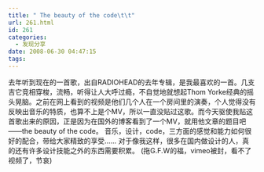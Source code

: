 ```yaml
---
title: " The beauty of the code\t\t"
url: 261.html
id: 261
categories:
  - 发现分享
date: 2008-06-30 04:47:15
tags:
---
```


去年听到现在的一首歌，出自RADIOHEAD的去年专辑，是我最喜欢的一首<weird fishes>。几支吉它竞相穿梭，流畅，听得让人大呼过瘾，不自觉地就想起Thom Yorke经典的摇头晃脑。之前在网上看到的视频是他们几个人在一个房间里的演奏，个人觉得没有反映出音乐的特质，也算不上是个MV，所以一直没贴过这歌。而今天驱使我贴这首歌出来的原因，正是因为在国外的博客看到了一个MV，就用他文章的题目吧——the beauty of the code。 音乐，设计，code，三方面的感觉和能力如何很好的配合，带给大家精致的享受…… 对于像我这样，很多在国内做设计的人，真的还有许多设计技能之外的东西需要积累。 (拖G.F.W的福，vimeo被封，看不了视频了，节哀)